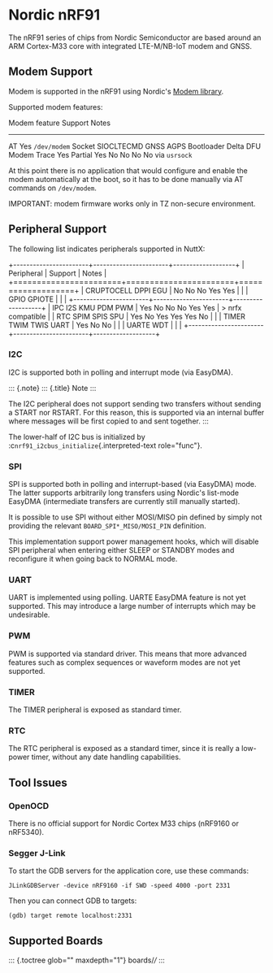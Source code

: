 Nordic nRF91
============

The nRF91 series of chips from Nordic Semiconductor are based around an
ARM Cortex-M33 core with integrated LTE-M/NB-IoT modem and GNSS.

Modem Support
-------------

Modem is supported in the nRF91 using Nordic\'s [Modem
library](https://developer.nordicsemi.com/nRF_Connect_SDK/doc/latest/nrfxlib/nrf_modem/README.html).

Supported modem features:

  Modem feature                                                  Support                       Notes
  -------------------------------------------------------------- ----------------------------- ---------------
  AT                                                             Yes                           `/dev/modem`
  Socket SIOCLTECMD GNSS AGPS Bootloader Delta DFU Modem Trace   Yes Partial Yes No No No No   via `usrsock`

At this point there is no application that would configure and enable
the modem automatically at the boot, so it has to be done manually via
AT commands on `/dev/modem`.

IMPORTANT: modem firmware works only in TZ non-secure environment.

Peripheral Support
------------------

The following list indicates peripherals supported in NuttX:

+-----------------------+-----------------------+-------------------+
| Peripheral            | Support               | Notes             |
+=======================+=======================+===================+
| CRUPTOCELL DPPI EGU   | No No No Yes Yes      |                   |
| GPIO GPIOTE           |                       |                   |
+-----------------------+-----------------------+-------------------+
| IPC I2S KMU PDM PWM   | Yes No No No Yes Yes  | > nrfx compatible |
| RTC SPIM SPIS SPU     | Yes No Yes Yes Yes No |                   |
| TIMER TWIM TWIS UART  | Yes No No             |                   |
| UARTE WDT             |                       |                   |
+-----------------------+-----------------------+-------------------+

### I2C

I2C is supported both in polling and interrupt mode (via EasyDMA).

::: {.note}
::: {.title}
Note
:::

The I2C peripheral does not support sending two transfers without
sending a START nor RSTART. For this reason, this is supported via an
internal buffer where messages will be first copied to and sent
together.
:::

The lower-half of I2C bus is initialized by
:c`nrf91_i2cbus_initialize`{.interpreted-text role="func"}.

### SPI

SPI is supported both in polling and interrupt-based (via EasyDMA) mode.
The latter supports arbitrarily long transfers using Nordic\'s list-mode
EasyDMA (intermediate transfers are currently still manually started).

It is possible to use SPI without either MOSI/MISO pin defined by simply
not providing the relevant `BOARD_SPI*_MISO/MOSI_PIN` definition.

This implementation support power management hooks, which will disable
SPI peripheral when entering either SLEEP or STANDBY modes and
reconfigure it when going back to NORMAL mode.

### UART

UART is implemented using polling. UARTE EasyDMA feature is not yet
supported. This may introduce a large number of interrupts which may be
undesirable.

### PWM

PWM is supported via standard driver. This means that more advanced
features such as complex sequences or waveform modes are not yet
supported.

### TIMER

The TIMER peripheral is exposed as standard timer.

### RTC

The RTC peripheral is exposed as a standard timer, since it is really a
low-power timer, without any date handling capabilities.

Tool Issues
-----------

### OpenOCD

There is no official support for Nordic Cortex M33 chips (nRF9160 or
nRF5340).

### Segger J-Link

To start the GDB servers for the application core, use these commands:

    JLinkGDBServer -device nRF9160 -if SWD -speed 4000 -port 2331

Then you can connect GDB to targets:

    (gdb) target remote localhost:2331

Supported Boards
----------------

::: {.toctree glob="" maxdepth="1"}
boards/*/*
:::
